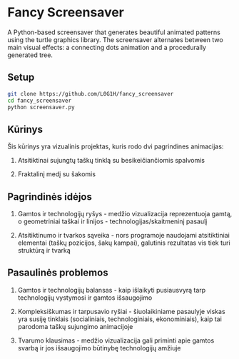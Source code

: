 # Fancy Screensaver                                                                                               
                                                                                                               
A Python-based screensaver that generates beautiful animated patterns using the turtle graphics library. The screensaver alternates between two main visual effects: a connecting dots animation and a procedurally generated tree.

## Setup 

```bash
git clone https://github.com/L0G1H/fancy_screensaver
cd fancy_screensaver
python screensaver.py
```

## Kūrinys

Šis kūrinys yra vizualinis projektas, kuris rodo dvi pagrindines animacijas:

1. Atsitiktinai sujungtų taškų tinklą su besikeičiančiomis spalvomis

2. Fraktalinį medį su šakomis

## Pagrindinės idėjos

1. Gamtos ir technologijų ryšys - medžio vizualizacija reprezentuoja gamtą, o geometriniai taškai ir linijos - technologijas/skaitmeninį pasaulį

2. Atsitiktinumo ir tvarkos sąveika - nors programoje naudojami atsitiktiniai elementai (taškų pozicijos, šakų kampai), galutinis rezultatas vis tiek turi struktūrą ir tvarką

## Pasaulinės problemos

1. Gamtos ir technologijų balansas - kaip išlaikyti pusiausvyrą tarp technologijų vystymosi ir gamtos išsaugojimo

2. Kompleksiškumas ir tarpusavio ryšiai - šiuolaikiniame pasaulyje viskas yra susiję tinklais (socialiniais, technologiniais, ekonominiais), kaip tai parodoma taškų sujungimo animacijoje

3. Tvarumo klausimas - medžio vizualizacija gali priminti apie gamtos svarbą ir jos išsaugojimo būtinybę technologijų amžiuje
